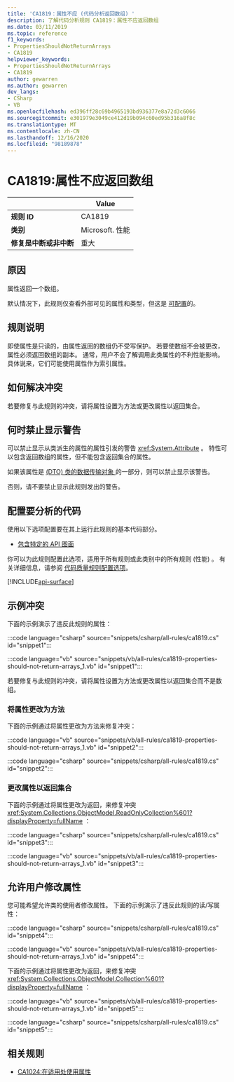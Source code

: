 ```yaml
---
title: 'CA1819：属性不应 (代码分析返回数组) '
description: 了解代码分析规则 CA1819：属性不应返回数组
ms.date: 03/11/2019
ms.topic: reference
f1_keywords:
- PropertiesShouldNotReturnArrays
- CA1819
helpviewer_keywords:
- PropertiesShouldNotReturnArrays
- CA1819
author: gewarren
ms.author: gewarren
dev_langs:
- CSharp
- VB
ms.openlocfilehash: ed396ff28c69b4965193bd936377e8a72d3c6066
ms.sourcegitcommit: e301979e3049ce412d19b094c60ed95b316a8f8c
ms.translationtype: MT
ms.contentlocale: zh-CN
ms.lasthandoff: 12/16/2020
ms.locfileid: "98189878"
---
```

# <a name="ca1819-properties-should-not-return-arrays"></a>CA1819:属性不应返回数组

| | Value |
|-|-|
| **规则 ID** |CA1819|
| **类别** |Microsoft. 性能|
| **修复是中断或非中断** |重大|

## <a name="cause"></a>原因

属性返回一个数组。

默认情况下，此规则仅查看外部可见的属性和类型，但这是 [可配置](#configure-code-to-analyze)的。

## <a name="rule-description"></a>规则说明

即使属性是只读的，由属性返回的数组仍不受写保护。 若要使数组不会被更改，属性必须返回数组的副本。 通常，用户不会了解调用此类属性的不利性能影响。 具体说来，它们可能使用属性作为索引属性。

## <a name="how-to-fix-violations"></a>如何解决冲突

若要修复与此规则的冲突，请将属性设置为方法或更改属性以返回集合。

## <a name="when-to-suppress-warnings"></a>何时禁止显示警告

可以禁止显示从类派生的属性的属性引发的警告 <xref:System.Attribute> 。 特性可以包含返回数组的属性，但不能包含返回集合的属性。

如果该属性是 [ (DTO) 类的数据传输对象 ](/previous-versions/msp-n-p/ff649585(v=pandp.10)) 的一部分，则可以禁止显示该警告。

否则，请不要禁止显示此规则发出的警告。

## <a name="configure-code-to-analyze"></a>配置要分析的代码

使用以下选项配置要在其上运行此规则的基本代码部分。

- [包含特定的 API 图面](#include-specific-api-surfaces)

你可以为此规则配置此选项，适用于所有规则或此类别中的所有规则 (性能) 。 有关详细信息，请参阅 [代码质量规则配置选项](../code-quality-rule-options.md)。

[!INCLUDE[api-surface](~/includes/code-analysis/api-surface.md)]

## <a name="example-violation"></a>示例冲突

下面的示例演示了违反此规则的属性：

:::code language="csharp" source="snippets/csharp/all-rules/ca1819.cs" id="snippet1":::

:::code language="vb" source="snippets/vb/all-rules/ca1819-properties-should-not-return-arrays_1.vb" id="snippet1":::

若要修复与此规则的冲突，请将属性设置为方法或更改属性以返回集合而不是数组。

### <a name="change-the-property-to-a-method"></a>将属性更改为方法

下面的示例通过将属性更改为方法来修复冲突：

:::code language="vb" source="snippets/vb/all-rules/ca1819-properties-should-not-return-arrays_1.vb" id="snippet2":::

:::code language="csharp" source="snippets/csharp/all-rules/ca1819.cs" id="snippet2":::

### <a name="change-the-property-to-return-a-collection"></a>更改属性以返回集合

下面的示例通过将属性更改为返回，来修复冲突 <xref:System.Collections.ObjectModel.ReadOnlyCollection%601?displayProperty=fullName> ：

:::code language="csharp" source="snippets/csharp/all-rules/ca1819.cs" id="snippet3":::

:::code language="vb" source="snippets/vb/all-rules/ca1819-properties-should-not-return-arrays_1.vb" id="snippet3":::

## <a name="allow-users-to-modify-a-property"></a>允许用户修改属性

您可能希望允许类的使用者修改属性。 下面的示例演示了违反此规则的读/写属性：

:::code language="csharp" source="snippets/csharp/all-rules/ca1819.cs" id="snippet4":::

:::code language="vb" source="snippets/vb/all-rules/ca1819-properties-should-not-return-arrays_1.vb" id="snippet4":::

下面的示例通过将属性更改为返回，来修复冲突 <xref:System.Collections.ObjectModel.Collection%601?displayProperty=fullName> ：

:::code language="vb" source="snippets/vb/all-rules/ca1819-properties-should-not-return-arrays_1.vb" id="snippet5":::

:::code language="csharp" source="snippets/csharp/all-rules/ca1819.cs" id="snippet5":::

## <a name="related-rules"></a>相关规则

- [CA1024:在适用处使用属性](ca1024.md)
